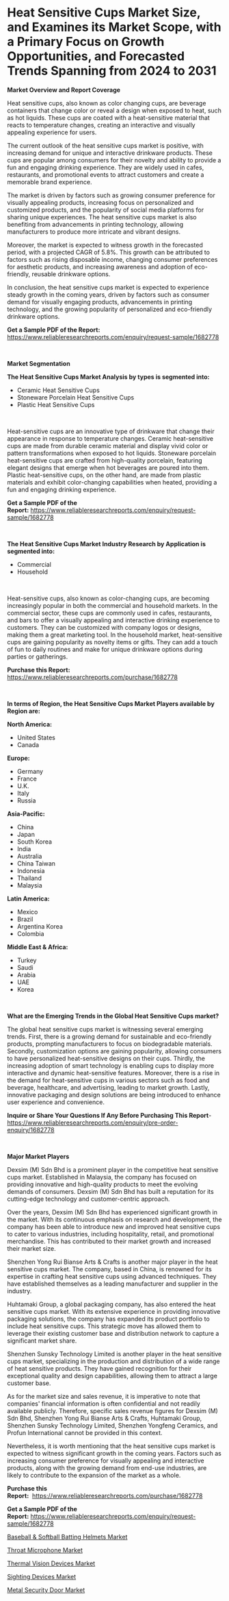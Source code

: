 <p><h1>Heat Sensitive Cups Market Size, and Examines its Market Scope, with a Primary Focus on Growth Opportunities, and Forecasted Trends Spanning from 2024 to 2031</h1></p><p><strong>Market Overview and Report Coverage</strong></p>
<p><p>Heat sensitive cups, also known as color changing cups, are beverage containers that change color or reveal a design when exposed to heat, such as hot liquids. These cups are coated with a heat-sensitive material that reacts to temperature changes, creating an interactive and visually appealing experience for users.</p><p>The current outlook of the heat sensitive cups market is positive, with increasing demand for unique and interactive drinkware products. These cups are popular among consumers for their novelty and ability to provide a fun and engaging drinking experience. They are widely used in cafes, restaurants, and promotional events to attract customers and create a memorable brand experience.</p><p>The market is driven by factors such as growing consumer preference for visually appealing products, increasing focus on personalized and customized products, and the popularity of social media platforms for sharing unique experiences. The heat sensitive cups market is also benefiting from advancements in printing technology, allowing manufacturers to produce more intricate and vibrant designs.</p><p>Moreover, the market is expected to witness growth in the forecasted period, with a projected CAGR of 5.8%. This growth can be attributed to factors such as rising disposable income, changing consumer preferences for aesthetic products, and increasing awareness and adoption of eco-friendly, reusable drinkware options.</p><p>In conclusion, the heat sensitive cups market is expected to experience steady growth in the coming years, driven by factors such as consumer demand for visually engaging products, advancements in printing technology, and the growing popularity of personalized and eco-friendly drinkware options.</p></p>
<p><strong>Get a Sample PDF of the Report:</strong> <a href="https://www.reliableresearchreports.com/enquiry/request-sample/1682778">https://www.reliableresearchreports.com/enquiry/request-sample/1682778</a></p>
<p>&nbsp;</p>
<p><strong>Market Segmentation</strong></p>
<p><strong>The Heat Sensitive Cups Market Analysis by types is segmented into:</strong></p>
<p><ul><li>Ceramic Heat Sensitive Cups</li><li>Stoneware Porcelain Heat Sensitive Cups</li><li>Plastic Heat Sensitive Cups</li></ul></p>
<p>&nbsp;</p>
<p><p>Heat-sensitive cups are an innovative type of drinkware that change their appearance in response to temperature changes. Ceramic heat-sensitive cups are made from durable ceramic material and display vivid color or pattern transformations when exposed to hot liquids. Stoneware porcelain heat-sensitive cups are crafted from high-quality porcelain, featuring elegant designs that emerge when hot beverages are poured into them. Plastic heat-sensitive cups, on the other hand, are made from plastic materials and exhibit color-changing capabilities when heated, providing a fun and engaging drinking experience.</p></p>
<p><strong>Get a Sample PDF of the Report:</strong>&nbsp;<a href="https://www.reliableresearchreports.com/enquiry/request-sample/1682778">https://www.reliableresearchreports.com/enquiry/request-sample/1682778</a></p>
<p>&nbsp;</p>
<p><strong>The Heat Sensitive Cups Market Industry Research by Application is segmented into:</strong></p>
<p><ul><li>Commercial</li><li>Household</li></ul></p>
<p>&nbsp;</p>
<p><p>Heat-sensitive cups, also known as color-changing cups, are becoming increasingly popular in both the commercial and household markets. In the commercial sector, these cups are commonly used in cafes, restaurants, and bars to offer a visually appealing and interactive drinking experience to customers. They can be customized with company logos or designs, making them a great marketing tool. In the household market, heat-sensitive cups are gaining popularity as novelty items or gifts. They can add a touch of fun to daily routines and make for unique drinkware options during parties or gatherings.</p></p>
<p><strong>Purchase this Report:</strong>&nbsp; <a href="https://www.reliableresearchreports.com/purchase/1682778">https://www.reliableresearchreports.com/purchase/1682778</a></p>
<p>&nbsp;</p>
<p><strong>In terms of Region, the Heat Sensitive Cups Market Players available by Region are:</strong></p>
<p>
    <p> <strong> North America: </strong>
        <ul>
            <li>United States</li>
            <li>Canada</li>
        </ul>
        </p> 
    <p> <strong> Europe: </strong>
        <ul>
            <li>Germany</li>
            <li>France</li>
            <li>U.K.</li>
            <li>Italy</li>
            <li>Russia</li>
        </ul>
        </p> 
    <p> <strong> Asia-Pacific: </strong>
        <ul>
            <li>China</li>
            <li>Japan</li>
            <li>South Korea</li>
            <li>India</li>
            <li>Australia</li>
            <li>China Taiwan</li>
            <li>Indonesia</li>
            <li>Thailand</li>
            <li>Malaysia</li>
        </ul>
        </p> 
    <p> <strong> Latin America: </strong>
        <ul>
            <li>Mexico</li>
            <li>Brazil</li>
            <li>Argentina Korea</li>
            <li>Colombia</li>
        </ul>
        </p> 
    <p> <strong> Middle East & Africa: </strong>
        <ul>
            <li>Turkey</li>
            <li>Saudi</li>
            <li>Arabia</li>
            <li>UAE</li>
            <li>Korea</li>
        </ul>
    </p>
    </p>
<p>&nbsp;</p>
<p><strong>What are the Emerging Trends in the Global Heat Sensitive Cups market?</strong></p>
<p><p>The global heat sensitive cups market is witnessing several emerging trends. First, there is a growing demand for sustainable and eco-friendly products, prompting manufacturers to focus on biodegradable materials. Secondly, customization options are gaining popularity, allowing consumers to have personalized heat-sensitive designs on their cups. Thirdly, the increasing adoption of smart technology is enabling cups to display more interactive and dynamic heat-sensitive features. Moreover, there is a rise in the demand for heat-sensitive cups in various sectors such as food and beverage, healthcare, and advertising, leading to market growth. Lastly, innovative packaging and design solutions are being introduced to enhance user experience and convenience.</p></p>
<p><strong>Inquire or Share Your Questions If Any Before Purchasing This Report</strong>- <a href="https://www.reliableresearchreports.com/enquiry/pre-order-enquiry/1682778">https://www.reliableresearchreports.com/enquiry/pre-order-enquiry/1682778</a></p>
<p>&nbsp;</p>
<p><strong>Major Market Players</strong></p>
<p><p>Dexsim (M) Sdn Bhd is a prominent player in the competitive heat sensitive cups market. Established in Malaysia, the company has focused on providing innovative and high-quality products to meet the evolving demands of consumers. Dexsim (M) Sdn Bhd has built a reputation for its cutting-edge technology and customer-centric approach.</p><p>Over the years, Dexsim (M) Sdn Bhd has experienced significant growth in the market. With its continuous emphasis on research and development, the company has been able to introduce new and improved heat sensitive cups to cater to various industries, including hospitality, retail, and promotional merchandise. This has contributed to their market growth and increased their market size.</p><p>Shenzhen Yong Rui Bianse Arts & Crafts is another major player in the heat sensitive cups market. The company, based in China, is renowned for its expertise in crafting heat sensitive cups using advanced techniques. They have established themselves as a leading manufacturer and supplier in the industry.</p><p>Huhtamaki Group, a global packaging company, has also entered the heat sensitive cups market. With its extensive experience in providing innovative packaging solutions, the company has expanded its product portfolio to include heat sensitive cups. This strategic move has allowed them to leverage their existing customer base and distribution network to capture a significant market share.</p><p>Shenzhen Sunsky Technology Limited is another player in the heat sensitive cups market, specializing in the production and distribution of a wide range of heat sensitive products. They have gained recognition for their exceptional quality and design capabilities, allowing them to attract a large customer base.</p><p>As for the market size and sales revenue, it is imperative to note that companies' financial information is often confidential and not readily available publicly. Therefore, specific sales revenue figures for Dexsim (M) Sdn Bhd, Shenzhen Yong Rui Bianse Arts & Crafts, Huhtamaki Group, Shenzhen Sunsky Technology Limited, Shenzhen Yongfeng Ceramics, and Profun International cannot be provided in this context.</p><p>Nevertheless, it is worth mentioning that the heat sensitive cups market is expected to witness significant growth in the coming years. Factors such as increasing consumer preference for visually appealing and interactive products, along with the growing demand from end-use industries, are likely to contribute to the expansion of the market as a whole.</p></p>
<p><strong>Purchase this Report:</strong>&nbsp;&nbsp;<a href="https://www.reliableresearchreports.com/purchase/1682778">https://www.reliableresearchreports.com/purchase/1682778</a></p>
<p></p>
<p><strong>Get a Sample PDF of the Report:</strong>&nbsp;<a href="https://www.reliableresearchreports.com/enquiry/request-sample/1682778">https://www.reliableresearchreports.com/enquiry/request-sample/1682778</a></p>
<p><p><a href="https://github.com/rahu1505/Market-Research-Report-List-2/blob/main/baseball-softball-batting-helmets-market.md">Baseball & Softball Batting Helmets Market</a></p><p><a href="https://github.com/rahu1501/Market-Research-Report-List-2/blob/main/throat-microphone-market.md">Throat Microphone Market</a></p><p><a href="https://github.com/rahu1502/Market-Research-Report-List-2/blob/main/thermal-vision-devices-market.md">Thermal Vision Devices Market</a></p><p><a href="https://github.com/rahu1503/Market-Research-Report-List-2/blob/main/sighting-devices-market.md">Sighting Devices Market</a></p><p><a href="https://github.com/gshchiplitsov/Market-Research-Report-List-2/blob/main/metal-security-door-market.md">Metal Security Door Market</a></p></p>